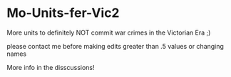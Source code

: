# Mo-Units-fer-Vic2
More units to definitely NOT commit war crimes in the Victorian Era ;)

please contact me before making edits greater than .5 values or changing names

More info in the disscussions!
